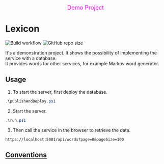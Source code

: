 <div align="center" style="color:magenta">
  <font size=4> Demo Project </font>
</div>  

# Lexicon
![Build workflow](https://github.com/jirikostiha/lexicon/actions/workflows/build.yml/badge.svg)
![GitHub repo size](https://img.shields.io/github/repo-size/jirikostiha/lexicon)  

It's a demonstration project. It shows the possibility of implementing the service with a database.  
It provides words for other services, for example Markov word generator.  

## Usage
1. To start the server, first deploy the database.  
```powershell
.\publishAndDeploy.ps1 
```

2. Start the server.
```powershell
.\run.ps1  
```

3. Then call the service in the browser to retrieve the data.
```
https://localhost:5001/api/words?page=0&pageSize=100
```


## [Conventions](./doc/conventions.md)